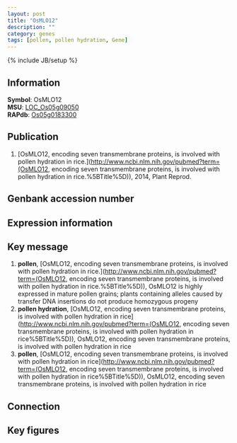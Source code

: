```yaml
---
layout: post
title: "OsMLO12"
description: ""
category: genes
tags: [pollen, pollen hydration, Gene]
---
```

{% include JB/setup %}

## Information
__Symbol__: OsMLO12  
__MSU__: [LOC_Os05g09050](http://rice.plantbiology.msu.edu/cgi-bin/ORF_infopage.cgi?orf=LOC_Os05g09050)  
__RAPdb__: [Os05g0183300](http://rapdb.dna.affrc.go.jp/viewer/gbrowse_details/irgsp1?name=Os05g0183300)  

## Publication
1. [OsMLO12, encoding seven transmembrane proteins, is involved with pollen hydration in rice.](http://www.ncbi.nlm.nih.gov/pubmed?term=(OsMLO12, encoding seven transmembrane proteins, is involved with pollen hydration in rice.%5BTitle%5D)), 2014, Plant Reprod.

## Genbank accession number

## Expression information

## Key message
1. __pollen__, [OsMLO12, encoding seven transmembrane proteins, is involved with pollen hydration in rice.](http://www.ncbi.nlm.nih.gov/pubmed?term=(OsMLO12, encoding seven transmembrane proteins, is involved with pollen hydration in rice.%5BTitle%5D)),  OsMLO12 is highly expressed in mature pollen grains; plants containing alleles caused by transfer DNA insertions do not produce homozygous progeny
2. __pollen hydration__, [OsMLO12, encoding seven transmembrane proteins, is involved with pollen hydration in rice](http://www.ncbi.nlm.nih.gov/pubmed?term=(OsMLO12, encoding seven transmembrane proteins, is involved with pollen hydration in rice%5BTitle%5D)), OsMLO12, encoding seven transmembrane proteins, is involved with pollen hydration in rice
3. __pollen__, [OsMLO12, encoding seven transmembrane proteins, is involved with pollen hydration in rice](http://www.ncbi.nlm.nih.gov/pubmed?term=(OsMLO12, encoding seven transmembrane proteins, is involved with pollen hydration in rice%5BTitle%5D)), OsMLO12, encoding seven transmembrane proteins, is involved with pollen hydration in rice

## Connection

## Key figures


